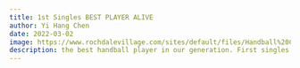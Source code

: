 ```yaml
---
title: 1st Singles BEST PLAYER ALIVE
author: Yi Hang Chen
date: 2022-03-02
image: https://www.rochdalevillage.com/sites/default/files/Handball%20Courts_0.JPG
description: the best handball player in our generation. First singles cant be beat. Excels at everything he does. frogs are yummy. Can't get into Stony Brook. Surrenders to pressure. Needs more consistency, fix his sleep schedule, and play smart. He also needs to move more for the ball. only weakness he has his his height and wingspan. Jemer is his coach and mentor, he was previously A player, the best of the best. Very experienced and well rounded. !st single needs more power and swing properly. The tech team has a good chance winning island but brooklyn will be a challenge. Very likely to stay in new york for college.
---
```


